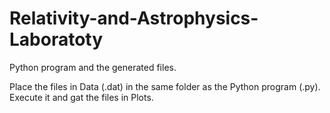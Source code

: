 # Relativity-and-Astrophysics-Laboratoty


Python program and the generated files.


Place the files in Data (.dat) in the same folder as the Python program (.py). Execute it and gat the files in Plots.
